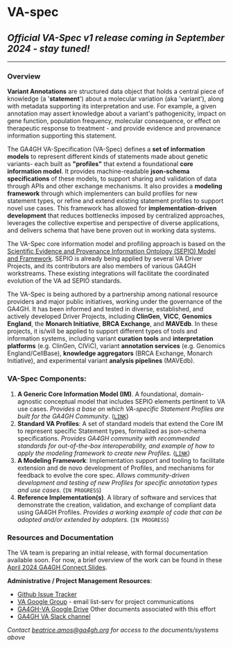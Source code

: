 # VA-spec

## _Official  VA-Spec v1 release coming in September 2024 - stay tuned!_

------

### Overview 

**Variant Annotations** are structured data object that holds a central piece of knowledge (a '**statement**') about a molecular variation (aka 'variant'), along with metadata supporting its interpretation and use. For example, a given annotation may assert knowledge about a variant's pathogenicity, impact on gene function, population frequency, molecular consequence, or effect on therapeutic response to treatment - and provide evidence and provenance information supporting this statement.

The GA4GH VA-Specification (VA-Spec) defines a **set of information models** to represent different kinds of statements made about genetic variants- each built as **"profiles"** that extend a foundational **core information model**. It provides machine-readable **json-schema specifications** of these models, to support sharing and validation of data through APIs and other exchange mechanisms. It also provides a **modeling framework** through which implementers can build profiles for new statement types, or refine and extend existing statement profiles to support novel use cases. 
This framework has allowed for **implementation-driven development** that reduces bottlenecks imposed by centralized approaches, leverages the collective expertise and perspective of diverse applications, and delivers schema that have bene proven out in working data systems.

The VA-Spec core information model and profiling approach is based on the [Scientific Evidence and Provenance Information Ontology (SEPIO) Model and Framework](https://sepio-framework.github.io/sepio-linkml/). SEPIO is already being applied by several VA Driver Projects, and its contributors are also members of various GA4GH workstreams. These existing integrations will facilitate the coordinated evolution of the VA ad SEPIO standards.

The VA-Spec is being authored by a partnership among national resource providers and major public initiatives, working under the governance of the GA4GH. It has been informed and tested in diverse, established, and actively developed Driver Projects, including **ClinGen**, **VICC**, **Genomics England**, the **Monarch Initiative**, **BRCA Exchange**, and **MAVEdb**. In these projects, it is/will be applied to support different types of tools and information systems, including variant **curation tools** and **interpretation platforms** (e.g. ClinGen, CIViC), variant **annotation services** (e.g. Genomics England/CellBase), **knowledge aggregators** (BRCA Exchange, Monarch Initiative), and experimental variant **analysis pipelines** (MAVEdb).


### VA-Spec Components:
1. **A Generic Core Information Model (IM)**. A foundational, domain-agnostic conceptual model that includes SEPIO elements pertinent to VA use cases. *Provides a base on which VA-specific Statement Profiles are built for the GA4GH Community*. ([`LINK`](https://va-ga4gh.readthedocs.io/en/latest/core-information-model/index.html))
2. **Standard VA Profiles**: A set of standard models that extend the Core IM to represent specific Statement types, formalized as json-schema specifications. *Provides GA4GH community with recommended standards for out-of-the-box interoperability, and example of how to apply the modeling framework to create new Profiles.* ([`LINK`](https://va-ga4gh.readthedocs.io/en/latest/standard-profiles/index.html))
3. **A Modeling Framework**:  Implementation support and tooling to facilitate extension and de novo development of Profiles, and mechanisms for feedback to evolve the core spec. *Allows community-driven development and testing of new Profiles for specific annotation types and use cases*. (`IN PROGRESS`) 
4. **Reference Implementation(s)**. A library of software and services that demonstrate the creation, validation, and exchange of compliant data using GA4GH Profiles. *Provides a working example of code that can be adopted and/or extended by adopters.* (`IN PROGRESS`) 

### Resources and Documentation
The VA team is preparing an initial release, with formal documentation available soon. For now, a brief overview of the work can be found in these [April 2024 GA4GH Connect Slides](https://docs.google.com/presentation/d/122u_A-NVI1ZABU4fmFnuJUYesNM7sPCcYphzr_Za3pc/edit).
    
**Administrative / Project Management Resources**:
  - [Github Issue Tracker](https://github.com/ga4gh/va-spec/issues) 
  - [VA Google Group](https://groups.google.com/a/ga4gh.org/g/ga4gh-variant-annotation) - email list-serv for project communications
  - [GA4GH-VA Google Drive](https://docs.google.com/document/d/1pnwvYBl8GOMFUw4_-VseHPGWwaWw-kQkBvfZPQ331ME/edit#heading=h.9x8o4qogo9jq)  Other documents associated with this effort 
  - [GA4GH VA Slack channel](https://ga4gh.slack.com/archives/CBGR3P1GR)
    
 *Contact beatrice.amos@ga4gh.org for access to the documents/systems above*

